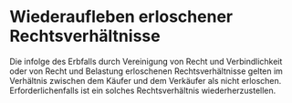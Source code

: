 # Wiederaufleben erloschener Rechtsverhältnisse

Die infolge des Erbfalls durch Vereinigung von Recht und Verbindlichkeit oder von Recht und Belastung erloschenen Rechtsverhältnisse gelten im Verhältnis zwischen dem Käufer und dem Verkäufer als nicht erloschen. Erforderlichenfalls ist ein solches Rechtsverhältnis wiederherzustellen.